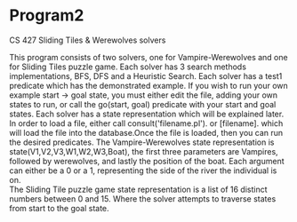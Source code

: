 # Program2
CS 427 Sliding Tiles & Werewolves solvers

This program consists of two solvers, one for Vampire-Werewolves and one for Sliding Tiles puzzle game. Each solver has 3 search methods implementations, BFS, DFS and a Heuristic Search. Each solver has a test1 predicate which has the demonstrated example. If you wish to run your own example start -> goal state, you must either edit the file, adding your own states to run, or call the go(start, goal) predicate with your start and goal states. Each solver has a state representation which will be explained later. In order to load a file, either call consult('filename.pl'). or [filename]. which will load the file into the database.Once the file is loaded, then you can run the desired predicates.  The Vampire-Werewolves state representation is state(V1,V2,V3,W1,W2,W3,Boat), the first three parameters are Vampires, followed by werewolves, and lastly the position of the boat. Each argument can either be a 0 or a 1, representing the side of the river the individual is on.  
The Sliding Tile puzzle game state representation is a list of 16 distinct numbers between 0 and 15. Where the solver attempts to traverse states from start to the goal state.
